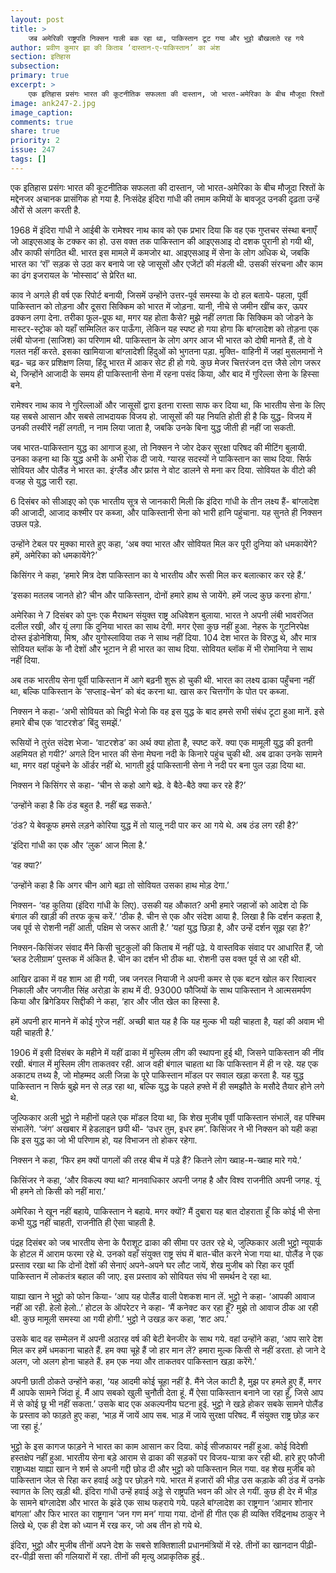 ```yaml
---
layout: post
title: >
    जब अमेरिकी राष्ट्रपति निक्सन गाली बक रहा था, पाकिस्तान टूट गया और भुट्टो बौखलाते रह गये
author: प्रवीण कुमार झा की किताब ‘दास्तान-ए-पाकिस्तान’ का अंश
section: इतिहास
subsection:
primary: true
excerpt: >
    एक इतिहास प्रसंगः भारत की कूटनीतिक सफलता की दास्तान, जो भारत-अमेरिका के बीच मौजूदा रिश्तों के मद्देनजर अचानक प्रासंगिक हो गया है. निःसंदेह इंदिरा गांधी की तमाम कमियों के बावजूद उनकी दृढ़ता उन्हें औरों से अलग करती है.
image: ank247-2.jpg
image_caption:
comments: true
share: true
priority: 2
issue: 247
tags: []
---
```


एक इतिहास प्रसंगः भारत की कूटनीतिक सफलता की दास्तान, जो भारत-अमेरिका के बीच मौजूदा रिश्तों के मद्देनजर अचानक प्रासंगिक हो गया है. निःसंदेह इंदिरा गांधी की तमाम कमियों के बावजूद उनकी दृढ़ता उन्हें औरों से अलग करती है.

1968 में इंदिरा गांधी ने आईबी के रामेश्वर नाथ काव को एक प्रभार दिया कि वह एक गुप्तचर संस्था बनाएँ जो आइएसआइ के टक्कर का हो. उस वक्त तक पाकिस्तान की आइएसआइ दो दशक पुरानी हो गयी थी, और काफी संगठित थी. भारत इस मामले में कमजोर था. आइएसआइ में सेना के लोग अधिक थे, जबकि भारत का ‘रॉ’ सड़क से उठा कर बनाये जा रहे जासूसों और एजेंटों की मंडली थी. उसकी संरचना और काम का ढंग इजरायल के ‘मोस्साद’ से प्रेरित था.

काव ने अगले ही वर्ष एक रिपोर्ट बनायी, जिसमें उन्होंने उत्तर-पूर्व समस्या के दो हल बताये- पहला, पूर्वी पाकिस्तान को तोड़ना और दूसरा सिक्किम को भारत में जोड़ना. यानी, नीचे से जमीन खींच कर, ऊपर ढक्कन लगा देना. तरीका फूल-प्रूफ था, मगर यह होता कैसे?
मुझे नहीं लगता कि सिक्किम को जोडने के मास्टर-स्ट्रोक को यहाँ सम्मिलित कर पाऊँगा, लेकिन यह स्पष्ट हो गया होगा कि बांग्लादेश को तोड़ना एक लंबी योजना (साजिश) का परिणाम थी. पाकिस्तान के लोग अगर आज भी भारत को दोषी मानते हैं, तो वे गलत नहीं करते. इसका खामियाजा बांग्लादेशी हिंदुओं को भुगतना पड़ा. मुक्ति- वाहिनी में जहां मुसलमानों ने बढ़- चढ़ कर प्रशिक्षण लिया, हिंदू भारत में आकर सेट ही हो गये. कुछ मेजर चित्तरंजन दत्त जैसे लोग जरूर थे, जिन्होंने आजादी के समय ही पाकिस्तानी सेना में रहना पसंद किया, और बाद में गुरिल्ला सेना के हिस्सा बने.

रामेश्वर नाथ काव ने गुरिल्लाओं और जासूसों द्वारा इतना रास्ता साफ कर दिया था, कि भारतीय सेना के लिए यह सबसे आसान और सबसे लाभदायक विजय हो. जासूसों की यह नियति होती ही है कि युद्ध- विजय में उनकी तस्वीरें नहीं लगती, न नाम लिया जाता है, जबकि उनके बिना युद्ध जीती ही नहीं जा सकती.

जब भारत-पाकिस्तान युद्ध का आगाज हुआ, तो निक्सन ने जोर देकर सुरक्षा परिषद की मीटिंग बुलायी. उनका कहना था कि युद्ध अभी के अभी रोक दी जाये. ग्यारह सदस्यों ने पाकिस्तान का साथ दिया. सिर्फ सोवियत और पोलैंड ने भारत का. इंग्लैंड और फ्रांस ने वोट डालने से मना कर दिया. सोवियत के वीटो की वजह से युद्ध जारी रहा.

6 दिसंबर को सीआइए को एक भारतीय सूत्र से जानकारी मिली कि इंदिरा गांधी के तीन लक्ष्य हैं- बांग्लादेश की आजादी, आजाद कश्मीर पर कब्जा, और पाकिस्तानी सेना को भारी हानि पहुंचाना. यह सुनते ही निक्सन उछल पड़े.

उन्होंने टेबल पर मुक्का मारते हुए कहा, ‘अब क्या भारत और सोवियत मिल कर पूरी दुनिया को धमकायेंगे? हमें, अमेरिका को धमकायेंगे?’

किसिंगर ने कहा, ‘हमारे मित्र देश पाकिस्तान का ये भारतीय और रूसी मिल कर बलात्कार कर रहे हैं.’

‘इसका मतलब जानते हो? चीन और पाकिस्तान, दोनों हमारे हाथ से जायेंगे. हमें जल्द कुछ करना होगा.’

अमेरिका ने 7 दिसंबर को पुनः एक मैराथन संयुक्त राष्ट्र अधिवेशन बुलाया. भारत ने अपनी लंबी भावरंजित दलील रखी, और यूं लगा कि दुनिया भारत का साथ देगी. मगर ऐसा कुछ नहीं हुआ. नेहरू के गुटनिरपेक्ष दोस्त इंडोनेशिया, मिश्र, और युगोस्लाविया तक ने साथ नहीं दिया. 104 देश भारत के विरुद्ध थे, और मात्र सोवियत ब्लॉक के नौ देशों और भूटान ने ही भारत का साथ दिया. सोवियत ब्लॉक में भी रोमानिया ने साथ नहीं दिया.

अब तक भारतीय सेना पूर्वी पाकिस्तान में आगे बढ़नी शुरू हो चुकी थी. भारत का लक्ष्य ढाका पहुँचना नहीं था, बल्कि पाकिस्तान के ‘सप्लाइ-चेन’ को बंद करना था. खास कर चित्तगोंग के पोत पर कब्जा.

निक्सन ने कहा- ‘अभी सोवियत को चिट्ठी भेजो कि वह इस युद्ध के बाद हमसे सभी संबंध टूटा हुआ मानें. इसे हमारे बीच एक ‘वाटरशेड’ बिंदु समझें.’

रूसियों ने तुरंत संदेश भेजा- ‘वाटरशेड’ का अर्थ क्या होता है, स्पष्ट करें. क्या एक मामूली युद्ध की इतनी अहमियत हो गयी?’
अगले दिन भारत की सेना मेघना नदी के किनारे पहुंच चुकी थी. अब ढाका उनके सामने था, मगर वहां पहुंचने के ऑर्डर नहीं थे. भागती हुई पाकिस्तानी सेना ने नदी पर बना पुल उड़ा दिया था.

निक्सन ने किसिंगर से कहा- ‘चीन से कहो आगे बढ़े. वे बैठे-बैठे क्या कर रहे हैं?’

‘उन्होंने कहा है कि ठंड बहुत है. नहीं बढ़ सकते.’

‘ठंड? ये बेवकूफ हमसे लड़ने कोरिया युद्ध में तो यालू नदी पार कर आ गये थे. अब ठंड लग रही है?’

‘इंदिरा गांधी का एक और ‘लुक’ आज मिला है.’

‘वह क्या?’

‘उन्होंने कहा है कि अगर चीन आगे बढ़ा तो सोवियत उसका हाथ मोड़ देगा.’

निक्सन- ‘वह कुतिया (इंदिरा गांधी के लिए). उसकी यह औकात? अभी हमारे जहाजों को आदेश दो कि बंगाल की खाड़ी की तरफ कूच करें.’
‘ठीक है. चीन से एक और संदेश आया है. लिखा है कि दर्शन कहता है, जब पूर्व से रोशनी नहीं आती, पक्षिम से जरूर आती है.’
‘यहां युद्ध छिड़ा है, और उन्हें दर्शन सूझ रहा है?’

निक्सन-किसिंजर संवाद मैंने किसी चुटकुलों की किताब में नहीं पढ़े. ये वास्तविक संवाद पर आधारित हैं, जो ‘ब्लड टेलीग्राम’ पुस्तक में अंकित है. चीन का दर्शन भी ठीक था. रोशनी उस वक्त पूर्व से आ रही थी.

आखिर ढाका में वह शाम आ ही गयी, जब जनरल नियाजी ने अपनी कमर से एक बटन खोल कर रिवाल्वर निकाली और जगजीत सिंह अरोड़ा के हाथ में दी. 93000 फौजियों के साथ पाकिस्तान ने आत्मसमर्पण किया और ब्रिगेडियर सिद्दीकी ने कहा, ‘हार और जीत खेल का हिस्सा है.

हमें अपनी हार मानने में कोई गुरेज नहीं. अच्छी बात यह है कि यह मुल्क भी यही चाहता है, यहां की अवाम भी यही चाहती है.’

1906 में इसी दिसंबर के महीने में यहीं ढाका में मुस्लिम लीग की स्थापना हुई थी, जिसने पाकिस्तान की नींव रखी. बंगाल में मुस्लिम लीग ताकतवर रही. आज वही बंगाल चाहता था कि पाकिस्तान में ही न रहे. यह एक अकाट्य तथ्य है, जो मोहम्मद अली जिन्ना के पूरे पाकिस्तान मॉडल पर सवाल खड़ा करता है. यह युद्ध पाकिस्तान न सिर्फ बुझे मन से लड़ रहा था, बल्कि युद्ध के पहले हफ्ते में ही समझौते के मसौदे तैयार होने लगे थे.

जुल्फिकार अली भुट्टो ने महीनों पहले एक मॉडल दिया था, कि शेख मुजीब पूर्वी पाकिस्तान संभालें, वह पश्चिम संभालेंगे. ‘जंग’ अखबार में हेडलाइन छपी थी- ‘उधर तुम, इधर हम’. किसिंजर ने भी निक्सन को यही कहा कि इस युद्ध का जो भी परिणाम हो, यह विभाजन तो होकर रहेगा.

निक्सन ने कहा, ‘फिर हम क्यों पागलों की तरह बीच में पड़े हैं? कितने लोग ख्वाह-म-ख्वाह मारे गये.’

किसिंजर ने कहा, ‘और विकल्प क्या था? मानवाधिकार अपनी जगह है और विश्व राजनीति अपनी जगह. यूं भी हमने तो किसी को नहीं मारा.’

अमेरिका ने खून नहीं बहाये, पाकिस्तान ने बहाये. मगर क्यों? मैं दुबारा यह बात दोहराता हूँ कि कोई भी सेना कभी युद्ध नहीं चाहती, राजनीति ही ऐसा चाहती है.

पंद्रह दिसंबर को जब भारतीय सेना के पैराशूट ढाका की सीमा पर उतर रहे थे, जुल्फिकार अली भुट्टो न्यूयार्क के होटल में आराम फरमा रहे थे. उनको वहाँ संयुक्त राष्ट्र संघ में बात-चीत करने भेजा गया था. पोलैंड ने एक प्रस्ताव रखा था कि दोनों देशों की सेनाएं अपने-अपने घर लौट जायें, शेख मुजीब को रिहा कर पूर्वी पाकिस्तान में लोकतंत्र बहाल की जाए. इस प्रस्ताव को सोवियत संघ भी समर्थन दे रहा था.

याह्या खान ने भुट्टो को फोन किया- ‘आप यह पोलैंड वाली पेशकश मान लें. भुट्टो ने कहा- ‘आपकी आवाज नहीं आ रही. हेलो हेलो..’
होटल के ऑपरेटर ने कहा- ‘मैं कनेक्ट कर रहा हूँ? मुझे तो आवाज ठीक आ रही थी. कुछ मामूली समस्या आ गयी होगी.’
भुट्टो ने उखड़ कर कहा, ‘शट अप.’

उसके बाद वह सम्मेलन में अपनी अठारह वर्ष की बेटी बेनजीर के साथ गये. वहां उन्होंने कहा, ‘आप सारे देश मिल कर हमें धमकाना चाहते हैं. हम क्या चूहे हैं जो हार मान लें? हमारा मुल्क किसी से नहीं डरता. हो जाने दे अलग, जो अलग होना चाहते हैं. हम एक नया और ताकतवर पाकिस्तान खड़ा करेंगे.’

अपनी छाती ठोकते उन्होंने कहा, ‘यह आदमी कोई चूहा नहीं है. मैंने जेल काटी है, मुझ पर हमले हुए हैं, मगर मैं आपके सामने जिंदा हूं. मैं आप सबको खुली चुनौती देता हूं. मैं ऐसा पाकिस्तान बनाने जा रहा हूँ, जिसे आप में से कोई छू भी नहीं सकता.’
उसके बाद एक अकल्पनीय घटना हुई. भुट्टो ने खड़े होकर सबके सामने पोलैंड के प्रस्ताव को फाड़ते हुए कहा, ‘भाड़ में जायें आप सब. भाड़ में जाये सुरक्षा परिषद. मैं संयुक्त राष्ट्र छोड़ कर जा रहा हूं.’

भुट्टो के इस कागज फाड़ने ने भारत का काम आसान कर दिया. कोई सीजफायर नहीं हुआ. कोई विदेशी हस्तक्षेप नहीं हुआ. भारतीय सेना बड़े आराम से ढाका की सड़कों पर विजय-यात्रा कर रही थी. हारे हुए फौजी राष्ट्राध्यक्ष याह्या खान ने शर्म से अपनी गद्दी छोड दी और भुट्टो को पाकिस्तान मिल गया. वह शेख मुजीब को पाकिस्तान जेल से रिहा कर हवाई अड्डे पर छोड़ने गये. भारत में हजारों की भीड़ उस कड़ाके की ठंड में उनके स्वागत के लिए खड़ी थी. इंदिरा गांधी उन्हें हवाई अड्डे से राष्ट्रपति भवन की ओर ले गयीं. कुछ ही देर में भीड़ के सामने बांग्लादेश और भारत के झंडे एक साथ फहराये गये. पहले बांग्लादेश का राष्ट्रगान ‘आमार शोनार बांगला’ और फिर भारत का राष्ट्रगान ‘जन गण मन’ गाया गया. दोनों ही गीत एक ही व्यक्ति रविंद्रनाथ ठाकुर ने लिखे थे, एक ही देश को ध्यान में रख कर, जो अब तीन हो गये थे.

इंदिरा, भुट्टो और मुजीब तीनों अपने देश के सबसे शक्तिशाली प्रधानमंत्रियों में रहे. तीनों का खानदान पीढ़ी-दर-पीढ़ी सत्ता की गलियारों में रहा. तीनों की मृत्यु अप्राकृतिक हुई..